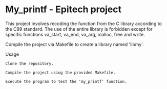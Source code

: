 # My_printf - Epitech project

This project involves recoding the function from the C library according to the C99 standard. The use of the entire library is forbidden except for specific functions va_start, va_end, va_arg, malloc, free and write.

Compile the project via Makefile to create a library named 'libmy'.

Usage

    Clone the repository.

    Compile the project using the provided Makefile.

    Execute the program to test the 'my_printf' function.

